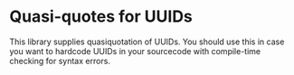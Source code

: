 Quasi-quotes for UUIDs
======================

This library supplies quasiquotation of UUIDs. You should use this in
case you want to hardcode UUIDs in your sourcecode with compile-time
checking for syntax errors.



